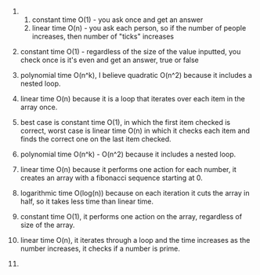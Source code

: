 1. 1) constant time O(1) - you ask once and get an answer
   2) linear time O(n) - you ask each person, so if the number of people increases, then number of "ticks" increases
   
2. constant time O(1) - regardless of the size of the value inputted, you check once is it's even and get an answer, true or false

3. polynomial time O(n^k), I believe quadratic O(n^2) because it includes a nested loop.

4. linear time O(n) because it is a loop that iterates over each item in the array once.

5. best case is constant time O(1), in which the first item checked is correct, worst case is linear time O(n) in which it checks each item and finds the correct one on the last item checked.

6. polynomial time O(n^k) - O(n^2) because it includes a nested loop.

7. linear time O(n) because it performs one action for each number, it creates an array with a fibonacci sequence starting at 0.

8. logarithmic time O(log(n)) because on each iteration it cuts the array in half, so it takes less time than linear time.

9. constant time O(1), it performs one action on the array, regardless of size of the array.

10. linear time O(n), it iterates through a loop and the time increases as the number increases, it checks if a number is prime.

11. 